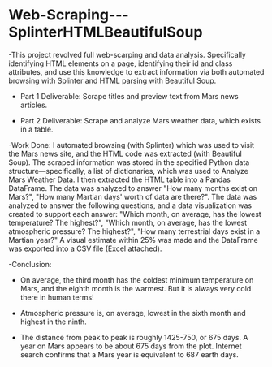 # Web-Scraping---SplinterHTMLBeautifulSoup

-This project revolved full web-scarping and data analysis. Specifically identifying HTML elements on a page, identifying their id and class attributes, and use this knowledge to extract information via both automated browsing with Splinter and HTML parsing with Beautiful Soup.

- Part 1 Deliverable: Scrape titles and preview text from Mars news articles.

- Part 2 Deliverable: Scrape and analyze Mars weather data, which exists in a table.

-Work Done: I automated browsing (with Splinter) which was used to visit the Mars news site, and the HTML code was extracted (with Beautiful Soup). The scraped information was stored in the specified Python data structure—specifically, a list of dictionaries, which was used to Analyze Mars Weather Data. I then extracted the HTML table into a Pandas DataFrame. The data was analyzed to answer "How many months exist on Mars?", "How many Martian days' worth of data are there?". The data was analyzed to answer the following questions, and a data visualization was created to support each answer: "Which month, on average, has the lowest temperature? The highest?", "Which month, on average, has the lowest atmospheric pressure? The highest?", "How many terrestrial days exist in a Martian year?" A visual estimate within 25% was made and the DataFrame was exported into a CSV file (Excel attached). 

-Conclusion:  

- On average, the third month has the coldest minimum temperature on Mars, and the eighth month is the warmest. But it is always very cold there in human terms!
  
- Atmospheric pressure is, on average, lowest in the sixth month and highest in the ninth.
  
- The distance from peak to peak is roughly 1425-750, or 675 days. A year on Mars appears to be about 675 days from the plot. Internet search confirms that a Mars year is equivalent to 687 earth days.
